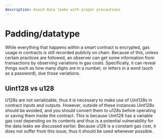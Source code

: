 ```yaml
---
description: Avoid data leaks with proper precautions
---
```


# Padding/datatype

While everything that happens within a smart contract is encrypted, gas usage in contracts is still recorded publicly on chain. Because of this, unless certain practices are followed, an observer can get some information from transactions by observing variations in gas costs. Specifically, it can reveal things such as how many digits are in a number, or letters in a word (such as a password), due those variations.

## Uint128 vs u128

U128s are not serializable, thus it is necessary to make use of Uint128s in contract inputs and outputs. However, outside of these instances Uint128s should be avoided, and you should convert them to u128s before operating or saving them inside the contract. This is because Uint128 has a variable gas cost depending on its contents and thus is a potential vulnerability for the data leaks we discussed earlier. Because u128 is a constant gas cost, it does not suffer from this issue, thus it should be used whenever possible.
